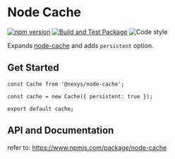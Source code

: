 # Node Cache

[![npm version](https://img.shields.io/npm/v/@nexys/node-cache.svg)](https://www.npmjs.com/package/@nexys/node-cache)
[![Build and Test Package](https://github.com/nexys-system/node-cache-persistent/actions/workflows/yarn.yml/badge.svg)](https://github.com/nexys-system/node-cache-persistent/actions/workflows/yarn.yml)
![Code style](https://img.shields.io/badge/code_style-prettier-ff69b4.svg)


Expands [node-cache](https://www.npmjs.com/package/node-cache) and adds `persistent` option.

## Get Started

```
const Cache from '@nexys/node-cache';

const cache = new Cache({ persistent: true });

export default cache;
```

## API and Documentation

refer to: https://www.npmjs.com/package/node-cache

